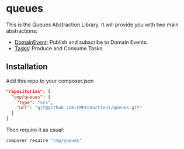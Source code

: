 # queues

This is the Queues Abstraction Library. It will provide you with two main abstractions:

+ [DomainEvent][1]: Publish and subscribe to Domain Events.
+ [Tasks][2]: Produce and Consume Tasks.

[1]: doc/DomainEvents.md
[2]: doc/Tasks.md

## Installation

Add this repo to your composer.json 

````json
"repositories": {
  "cmp/queues": {
    "type": "vcs",
    "url": "git@github.com:CMProductions/queues.git"
  }
}
````

Then require it as usual:

``` bash
composer require "cmp/queues"
```


